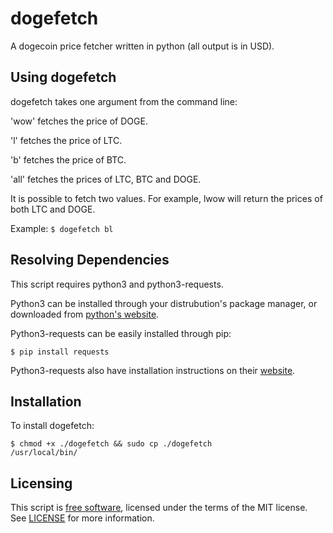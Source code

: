 dogefetch
=========

A dogecoin price fetcher written in python (all output is in USD).

Using dogefetch
---------------

dogefetch takes one argument from the command line:

'wow' fetches the price of DOGE.

'l' fetches the price of LTC.

'b' fetches the price of BTC.

'all' fetches the prices of LTC, BTC and DOGE.

It is possible to fetch two values. For example, lwow will return the prices of both
LTC and DOGE.

Example: <code>$ dogefetch bl</code>

Resolving Dependencies
----------------------
This script requires python3 and python3-requests.

Python3 can be installed through your distrubution's package manager, or downloaded from 
[python's website](https://www.python.org/).

Python3-requests can be easily installed through pip:

<code>$ pip install requests</code>

Python3-requests also have installation instructions on their 
[website](http://docs.python-requests.org/en/latest/user/install/#install).

Installation
------------

To install dogefetch:

<code>$ chmod +x ./dogefetch && sudo cp ./dogefetch /usr/local/bin/</code>

Licensing
---------

This script is [free software](http://gnu.org/philosophy/free-sw.html), licensed
under the terms of the MIT license. See [LICENSE](LICENSE) for more information.
